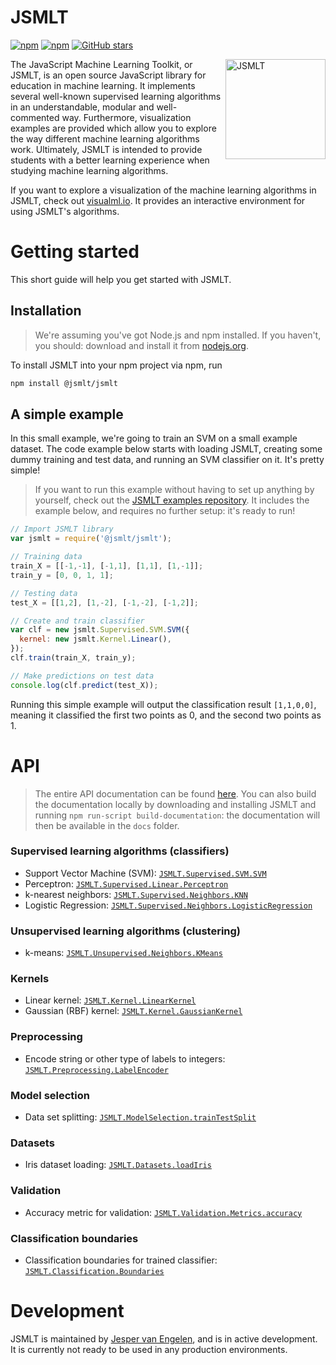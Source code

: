 # JSMLT
[![npm](https://img.shields.io/npm/v/@jsmlt/jsmlt.svg?style=flat-square)](https://www.npmjs.com/package/@jsmlt/jsmlt)
[![npm](https://img.shields.io/npm/dm/@jsmlt/jsmlt.svg?style=flat-square)](https://www.npmjs.com/package/@jsmlt/jsmlt)
[![GitHub stars](https://img.shields.io/github/stars/jsmlt/jsmlt.svg?style=social&label=Star)](https://github.com/jsmlt/jsmlt)

[<img alt="JSMLT" src="https://avatars0.githubusercontent.com/u/31863813?v=4&s=160" height="160px" align="right"/>](https://github.com/jsmlt/jsmlt/)

The JavaScript Machine Learning Toolkit, or JSMLT, is an open source JavaScript library for education in machine learning. It implements several well-known supervised learning algorithms in an understandable, modular and well-commented way. Furthermore, visualization examples are provided which allow you to explore the way different machine learning algorithms work. Ultimately, JSMLT is intended to provide students with a better learning experience when studying machine learning algorithms.

If you want to explore a visualization of the machine learning algorithms in JSMLT, check out [visualml.io](https://visualml.io). It provides an interactive environment for using JSMLT's algorithms.

# Getting started
This short guide will help you get started with JSMLT.

## Installation
> We're assuming you've got Node.js and npm installed. If you haven't, you should: download and install it from [nodejs.org](https://nodejs.org/en/).

To install JSMLT into your npm project via npm, run
```bash
npm install @jsmlt/jsmlt
```

## A simple example
In this small example, we're going to train an SVM on a small example dataset. The code example below starts with loading JSMLT, creating some dummy training and test data, and running an SVM classifier on it. It's pretty simple!

> If you want to run this example without having to set up anything by yourself, check out the [JSMLT examples repository](https://github.com/jsmlt/examples). It includes the example below, and requires no further setup: it's ready to run!

```js
// Import JSMLT library
var jsmlt = require('@jsmlt/jsmlt');

// Training data
train_X = [[-1,-1], [-1,1], [1,1], [1,-1]];
train_y = [0, 0, 1, 1];

// Testing data
test_X = [[1,2], [1,-2], [-1,-2], [-1,2]];

// Create and train classifier
var clf = new jsmlt.Supervised.SVM.SVM({
  kernel: new jsmlt.Kernel.Linear(),
});
clf.train(train_X, train_y);

// Make predictions on test data
console.log(clf.predict(test_X));
```

Running this simple example will output the classification result `[1,1,0,0]`, meaning it classified the first two points as 0, and the second two points as 1.

# API
> The entire API documentation can be found [here](https://visualml.io/jsmlt/docs/identifiers.html). You can also build the documentation locally by downloading and installing JSMLT and running `npm run-script build-documentation`: the documentation will then be available in the `docs` folder.

### Supervised learning algorithms (classifiers)
- Support Vector Machine (SVM): [`JSMLT.Supervised.SVM.SVM`](https://visualml.io/jsmlt/docs/class/src/supervised/svm/svm.js~SVM.html)
- Perceptron: [`JSMLT.Supervised.Linear.Perceptron`](https://visualml.io/jsmlt/docs/class/src/supervised/linear/perceptron.js~Perceptron.html)
- k-nearest neighbors: [`JSMLT.Supervised.Neighbors.KNN`](https://visualml.io/jsmlt/docs/class/src/supervised/neighbors/knn.js~KNN.html)
- Logistic Regression: [`JSMLT.Supervised.Neighbors.LogisticRegression`](https://visualml.io/jsmlt/docs/class/src/supervised/linear/logistic_regression.js~LogisticRegression.html)

### Unsupervised learning algorithms (clustering)
- k-means: [`JSMLT.Unsupervised.Neighbors.KMeans`](https://visualml.io/jsmlt/docs/class/src/unsupervised/neighbors/k-means.js~KMeans.html)

### Kernels
- Linear kernel: [`JSMLT.Kernel.LinearKernel`](https://visualml.io/jsmlt/docs/class/src/kernel/linear.js~LinearKernel.html)
- Gaussian (RBF) kernel: [`JSMLT.Kernel.GaussianKernel`](https://visualml.io/jsmlt/docs/class/src/kernel/gaussian.js~GaussianKernel.html)

### Preprocessing
- Encode string or other type of labels to integers: [`JSMLT.Preprocessing.LabelEncoder`](https://visualml.io/jsmlt/docs/class/src/preprocessing/labelencoder.js~LabelEncoder.html)

### Model selection
- Data set splitting: [`JSMLT.ModelSelection.trainTestSplit`](https://visualml.io/jsmlt/docs/function/index.html#static-function-trainTestSplit)

### Datasets
- Iris dataset loading: [`JSMLT.Datasets.loadIris`](https://visualml.io/jsmlt/docs/function/index.html#static-function-loadIris)

### Validation
- Accuracy metric for validation: [`JSMLT.Validation.Metrics.accuracy`](https://visualml.io/jsmlt/docs/function/index.html#static-function-accuracy)

### Classification boundaries
- Classification boundaries for trained classifier: [`JSMLT.Classification.Boundaries`](https://visualml.io/jsmlt/docs/class/src/classification/boundaries.js~Boundaries.html)

# Development
JSMLT is maintained by [Jesper van Engelen](https://github.com/engelen), and is in active development. It is currently not ready to be used in any production environments.
